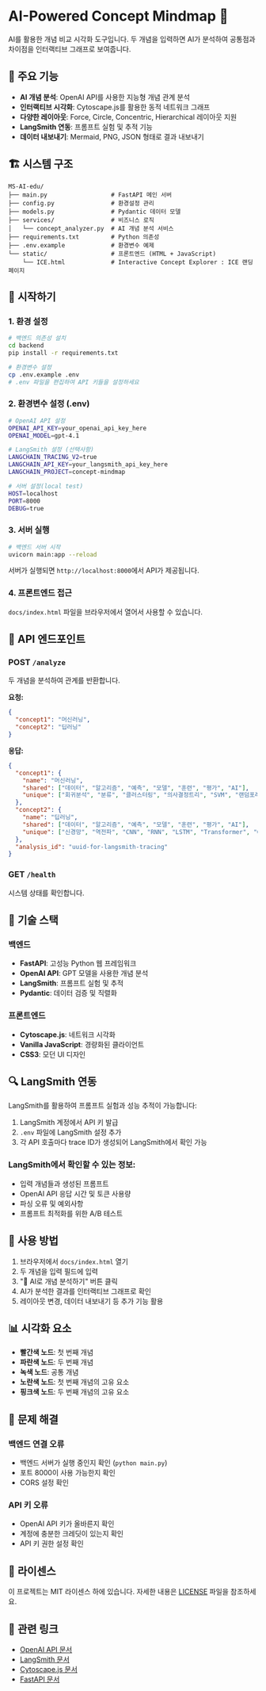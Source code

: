 # AI-Powered Concept Mindmap 🧠

AI를 활용한 개념 비교 시각화 도구입니다. 두 개념을 입력하면 AI가 분석하여 공통점과 차이점을 인터랙티브 그래프로 보여줍니다.

## 🌟 주요 기능

- **AI 개념 분석**: OpenAI API를 사용한 지능형 개념 관계 분석
- **인터랙티브 시각화**: Cytoscape.js를 활용한 동적 네트워크 그래프
- **다양한 레이아웃**: Force, Circle, Concentric, Hierarchical 레이아웃 지원
- **LangSmith 연동**: 프롬프트 실험 및 추적 기능
- **데이터 내보내기**: Mermaid, PNG, JSON 형태로 결과 내보내기

## 🏗️ 시스템 구조

```
MS-AI-edu/
├── main.py                  # FastAPI 메인 서버
├── config.py                # 환경설정 관리
├── models.py                # Pydantic 데이터 모델
├── services/                # 비즈니스 로직
│   └── concept_analyzer.py  # AI 개념 분석 서비스
├── requirements.txt         # Python 의존성
├── .env.example             # 환경변수 예제
└── static/                  # 프론트엔드 (HTML + JavaScript)
    └── ICE.html             # Interactive Concept Explorer : ICE 랜딩페이지 
```

## 🚀 시작하기

### 1. 환경 설정

```bash
# 백엔드 의존성 설치
cd backend
pip install -r requirements.txt

# 환경변수 설정
cp .env.example .env
# .env 파일을 편집하여 API 키들을 설정하세요
```

### 2. 환경변수 설정 (.env)

```bash
# OpenAI API 설정
OPENAI_API_KEY=your_openai_api_key_here
OPENAI_MODEL=gpt-4.1

# LangSmith 설정 (선택사항)
LANGCHAIN_TRACING_V2=true
LANGCHAIN_API_KEY=your_langsmith_api_key_here
LANGCHAIN_PROJECT=concept-mindmap

# 서버 설정(local test)
HOST=localhost
PORT=8000
DEBUG=true
```

### 3. 서버 실행

```bash
# 백엔드 서버 시작
uvicorn main:app --reload
```

서버가 실행되면 `http://localhost:8000`에서 API가 제공됩니다.

### 4. 프론트엔드 접근

`docs/index.html` 파일을 브라우저에서 열어서 사용할 수 있습니다.

## 📡 API 엔드포인트

### POST `/analyze`

두 개념을 분석하여 관계를 반환합니다.

**요청:**
```json
{
  "concept1": "머신러닝",
  "concept2": "딥러닝"
}
```

**응답:**
```json
{
  "concept1": {
    "name": "머신러닝",
    "shared": ["데이터", "알고리즘", "예측", "모델", "훈련", "평가", "AI"],
    "unique": ["회귀분석", "분류", "클러스터링", "의사결정트리", "SVM", "랜덤포레스트", "앙상블", "피처엔지니어링"]
  },
  "concept2": {
    "name": "딥러닝",
    "shared": ["데이터", "알고리즘", "예측", "모델", "훈련", "평가", "AI"],
    "unique": ["신경망", "역전파", "CNN", "RNN", "LSTM", "Transformer", "GPU", "텐서플로우"]
  },
  "analysis_id": "uuid-for-langsmith-tracing"
}
```

### GET `/health`

시스템 상태를 확인합니다.

## 🔧 기술 스택

### 백엔드
- **FastAPI**: 고성능 Python 웹 프레임워크
- **OpenAI API**: GPT 모델을 사용한 개념 분석
- **LangSmith**: 프롬프트 실험 및 추적
- **Pydantic**: 데이터 검증 및 직렬화

### 프론트엔드
- **Cytoscape.js**: 네트워크 시각화
- **Vanilla JavaScript**: 경량화된 클라이언트
- **CSS3**: 모던 UI 디자인

## 🔍 LangSmith 연동

LangSmith를 활용하여 프롬프트 실험과 성능 추적이 가능합니다:

1. LangSmith 계정에서 API 키 발급
2. `.env` 파일에 LangSmith 설정 추가
3. 각 API 호출마다 trace ID가 생성되어 LangSmith에서 확인 가능

### LangSmith에서 확인할 수 있는 정보:
- 입력 개념들과 생성된 프롬프트
- OpenAI API 응답 시간 및 토큰 사용량
- 파싱 오류 및 예외사항
- 프롬프트 최적화를 위한 A/B 테스트

## 🎨 사용 방법

1. 브라우저에서 `docs/index.html` 열기
2. 두 개념을 입력 필드에 입력
3. "🤖 AI로 개념 분석하기" 버튼 클릭
4. AI가 분석한 결과를 인터랙티브 그래프로 확인
5. 레이아웃 변경, 데이터 내보내기 등 추가 기능 활용

## 📊 시각화 요소

- **빨간색 노드**: 첫 번째 개념
- **파란색 노드**: 두 번째 개념
- **녹색 노드**: 공통 개념
- **노란색 노드**: 첫 번째 개념의 고유 요소
- **핑크색 노드**: 두 번째 개념의 고유 요소

## 🚨 문제 해결

### 백엔드 연결 오류
- 백엔드 서버가 실행 중인지 확인 (`python main.py`)
- 포트 8000이 사용 가능한지 확인
- CORS 설정 확인

### API 키 오류
- OpenAI API 키가 올바른지 확인
- 계정에 충분한 크레딧이 있는지 확인
- API 키 권한 설정 확인

## 📝 라이센스

이 프로젝트는 MIT 라이센스 하에 있습니다. 자세한 내용은 [LICENSE](LICENSE) 파일을 참조하세요.

## 🔗 관련 링크

- [OpenAI API 문서](https://platform.openai.com/docs)
- [LangSmith 문서](https://docs.smith.langchain.com)
- [Cytoscape.js 문서](https://js.cytoscape.org)
- [FastAPI 문서](https://fastapi.tiangolo.com)